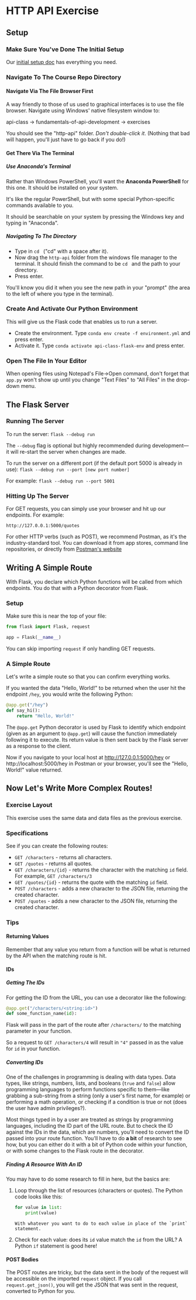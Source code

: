 # HTTP API Exercise

## Setup

### Make Sure You've Done The Initial Setup

Our [initial setup doc](../../../computer-setup/readme.md) has everything you need.

### Navigate To The Course Repo Directory

#### Navigate Via The File Browser First

A way friendly to those of us used to graphical interfaces is to use the file browser. Navigate using Windows' native filesystem window to:

api-class -> fundamentals-of-api-development -> exercises

You should see the "http-api" folder. *Don't double-click it*.  (Nothing  that bad will happen, you'll just have to go back if you do!)

#### Get There Via The Terminal

##### Use Anaconda's Terminal

Rather than Windows PowerShell, you'll want the **Anaconda PowerShell** for this one. It should be installed on your system.

It's like the regular PowerShell, but with some special Python-specific commands available to you.

It should be searchable on your system by pressing the Windows key and typing in "Anaconda".

##### Navigating To The Directory

- Type in `cd ` ("cd" with a space after it).
- Now drag the `http-api` folder from the windows file manager to the terminal. It should finish the command to be `cd ` and the path to your directory.
- Press enter.

You'll know you did it when you see the new path in your "prompt" (the area to the left of where you type in the terminal).

### Create And Activate Our Python Environment

This will give us the Flask code that enables us to run a server.

- Create the environment. Type `conda env create -f environment.yml` and press enter.
- Activate it. Type `conda activate api-class-flask-env` and press enter.

### Open The File In Your Editor

When opening files using Notepad's File->Open command, don't forget that `app.py` won't show up until you change "Text Files" to "All Files" in the drop-down menu.

## The Flask Server

### Running The Server

To run the server: `flask --debug run`

The `--debug` flag is optional but highly recommended during development—it will re-start the server when changes are made.

To run the server on a different port (if the default port 5000 is already in use): `flask --debug run --port [new port number]`

For example: `flask --debug run --port 5001`

### Hitting Up The Server

For GET requests, you can simply use your browser and hit up our endpoints. For example:

`http://127.0.0.1:5000/quotes`

For other HTTP verbs (such as POST), we recommend Postman, as it's the industry-standard tool. You can download it from app stores, command line repositories, or directly from [Postman's website](https://www.postman.com/downloads)

## Writing A Simple Route

With Flask, you declare which Python functions will be called from which endpoints. You do that with a Python decorator from Flask.

### Setup

Make sure this is near the top of your file:

```python
from flask import Flask, request

app = Flask(__name__)
```

You can skip importing `request` if only handling GET requests.

### A Simple Route

Let's write a simple route so that you can confirm everything works.

If you wanted the data "Hello, World!" to be returned when the user hit the endpoint `/hey`, you would write the following Python:

```python
@app.get("/hey")
def say_hi():
    return "Hello, World!"
```

The `@app.get` Python decorator is used by Flask to identify which endpoint (given as an argument to `@app.get`) will cause the function immediately following it to execute. Its return value is then sent back by the Flask server as a response to the client.

Now if you navigate to your local host  at http://127.0.0.1:5000/hey or http://localhost:5000/hey in Postman or your browser, you'll see the "Hello, World!" value returned. 

## Now Let's Write More Complex Routes!

### Exercise Layout

This exercise uses the same data and data files as the previous exercise.

### Specifications

See if you can create the following routes:

- `GET /characters` - returns all characters.
- `GET /quotes` - returns all quotes.
- `GET /characters/{id}` - returns the character with the matching `id` field. For example, `GET /characters/3`
- `GET /quotes/{id}` - returns the quote with the matching `id` field.
- `POST /characters` - adds a new character to the JSON file, returning the created character.
- `POST /quotes` - adds a new character to the JSON file, returning the created character.

### Tips

#### Returning Values

Remember that any value you return from a function will be what is returned by the API when the matching route is hit.

#### IDs

##### Getting The IDs

For getting the ID from the URL, you can use a decorator like the following:

```python
@app.get("/characters/<string:id>")
def some_function_name(id):
```

Flask will pass in the part of the route after `/characters/` to the matching parameter in your function.

So a request to `GET /characters/4` will result in `"4"` passed in as the value for `id` in your function.

##### Converting IDs

One of the challenges in programming is dealing with data types. Data types, like strings, numbers, lists, and booleans (`true` and `false`) allow programming languages to perform functions specific to them—like grabbing a sub-string from a string (only a user's first name, for example) or performing a math operation, or checking if a condition is true or not (does the user have admin privileges?).

Most things typed in by a user are treated as strings by programming languages, including the ID part of the URL route. But to check the ID against the IDs in the data, which are numbers, you'll need to convert the ID passed into your route function.  You'll have to do **a bit** of research to see how, but you can either do it with a bit of Python code within your function, or with some changes to the Flask route in the decorator.
 
##### Finding A Resource With An ID

You may have to do some research to fill in here, but the basics are:

1. Loop through the list of resources (characters or quotes). The Python code looks like this:

    ```python
    for value in list:
        print(value)
    ```
   
       With whatever you want to do to each value in place of the `print` statement.

2. Check for each value: does its `id` value match the `id` from the URL?  A Python `if` statement is good here!

#### POST Bodies

The POST routes are tricky, but the data sent in the body of the request will be accessible on the imported `request` object. If you call `request.get_json()`, you will get the JSON that was sent in the request, converted to Python for you.


